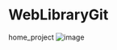 # WebLibraryGit
home_project
![image](https://user-images.githubusercontent.com/58872563/76723979-7af50780-6773-11ea-9c32-b94fdeee88d8.png)
